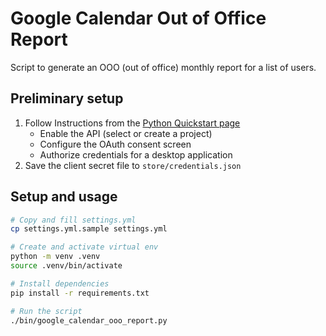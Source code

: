 # Google Calendar Out of Office Report

Script to generate an OOO (out of office) monthly report for a list of users.

## Preliminary setup

1. Follow Instructions from the [Python Quickstart page](https://developers.google.com/calendar/api/quickstart/python)
    - Enable the API (select or create a project)
    - Configure the OAuth consent screen
    - Authorize credentials for a desktop application
2. Save the client secret file to `store/credentials.json`

## Setup and usage

```bash
# Copy and fill settings.yml
cp settings.yml.sample settings.yml

# Create and activate virtual env
python -m venv .venv
source .venv/bin/activate

# Install dependencies
pip install -r requirements.txt

# Run the script
./bin/google_calendar_ooo_report.py
```
